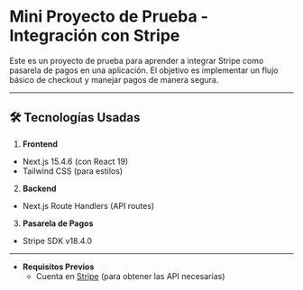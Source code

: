 # Mini Proyecto de Prueba - Integración con Stripe
Este es un proyecto de prueba para aprender a integrar Stripe como pasarela de pagos en una aplicación. El objetivo es implementar un flujo básico de checkout y manejar pagos de manera segura.

---

## 🛠 Tecnologías Usadas

1. **Frontend**

* Next.js 15.4.6 (con React 19)
* Tailwind CSS (para estilos)

2. **Backend**
* Next.js Route Handlers (API routes)

3. **Pasarela de Pagos**
* Stripe SDK v18.4.0

---

* **Requisitos Previos**
  * Cuenta en [Stripe](https://dashboard.stripe.com/login) (para obtener las API necesarias)
    

